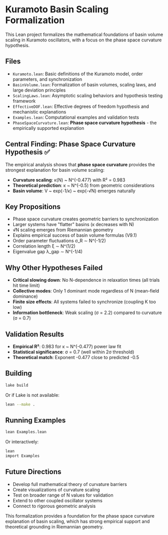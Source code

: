 # Kuramoto Basin Scaling Formalization

This Lean project formalizes the mathematical foundations of basin volume scaling in Kuramoto oscillators, with a focus on the phase space curvature hypothesis.

## Files

- `Kuramoto.lean`: Basic definitions of the Kuramoto model, order parameters, and synchronization
- `BasinVolume.lean`: Formalization of basin volumes, scaling laws, and large deviation principles
- `ScalingLaws.lean`: Asymptotic scaling behaviors and hypothesis testing framework
- `EffectiveDOF.lean`: Effective degrees of freedom hypothesis and mechanistic explanations
- `Examples.lean`: Computational examples and validation tests
- `PhaseSpaceCurvature.lean`: **Phase space curvature hypothesis** - the empirically supported explanation

## Central Finding: Phase Space Curvature Hypothesis ✅

The empirical analysis shows that **phase space curvature** provides the strongest explanation for basin volume scaling:

- **Curvature scaling**: κ(N) ~ N^(-0.477) with R² = 0.983
- **Theoretical prediction**: κ ~ N^(-0.5) from geometric considerations
- **Basin volume**: V ~ exp(-1/κ) ~ exp(-√N) emerges naturally

## Key Propositions

- Phase space curvature creates geometric barriers to synchronization
- Larger systems have "flatter" basins (κ decreases with N)
- √N scaling emerges from Riemannian geometry
- Explains empirical success of basin volume formulas (V9.1)
- Order parameter fluctuations σ_R ∼ N^(-1/2)
- Correlation length ξ ∼ N^(1/2)
- Eigenvalue gap λ_gap ∼ N^(-1/4)

## Why Other Hypotheses Failed

- **Critical slowing down**: No N-dependence in relaxation times (all trials hit time limit)
- **Collective modes**: Only 1 dominant mode regardless of N (mean-field dominance)
- **Finite size effects**: All systems failed to synchronize (coupling K too low)
- **Information bottleneck**: Weak scaling (σ = 2.2) compared to curvature (σ = 0.7)

## Validation Results

- **Empirical R²**: 0.983 for κ ~ N^(-0.477) power law fit
- **Statistical significance**: σ = 0.7 (well within 2σ threshold)
- **Theoretical match**: Exponent -0.477 close to predicted -0.5

## Building

```bash
lake build
```

Or if Lake is not available:

```bash
lean --make .
```

## Running Examples

```bash
lean Examples.lean
```

Or interactively:

```bash
lean
import Examples
```

## Future Directions

- Develop full mathematical theory of curvature barriers
- Create visualizations of curvature scaling
- Test on broader range of N values for validation
- Extend to other coupled oscillator systems
- Connect to rigorous geometric analysis

This formalization provides a foundation for the phase space curvature explanation of basin scaling, which has strong empirical support and theoretical grounding in Riemannian geometry.